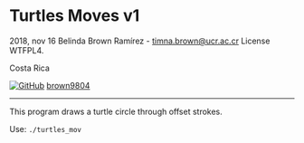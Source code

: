 # Turtles Moves v1

2018, nov 16
Belinda Brown Ramírez - timna.brown@ucr.ac.cr
License WTFPL4.

Costa Rica

[![GitHub](https://img.shields.io/badge/--181717?logo=github&logoColor=ffffff)](https://github.com/)
[brown9804](https://github.com/brown9804)

----------


This program draws a turtle circle through offset strokes. 

Use: `./turtles_mov`




